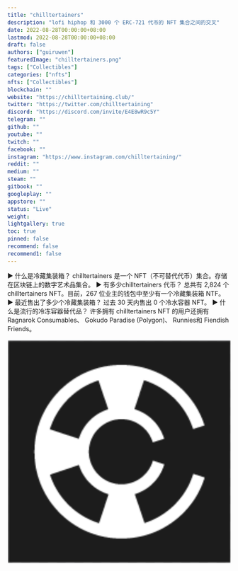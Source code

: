 ```yaml
---
title: "chilltertainers"
description: "lofi hiphop 和 3000 个 ERC-721 代币的 NFT 集合之间的交叉"
date: 2022-08-28T00:00:00+08:00
lastmod: 2022-08-28T00:00:00+08:00
draft: false
authors: ["guiruwen"]
featuredImage: "chilltertainers.png"
tags: ["Collectibles"]
categories: ["nfts"]
nfts: ["Collectibles"]
blockchain: ""
website: "https://chilltertaining.club/"
twitter: "https://twitter.com/chilltertaining"
discord: "https://discord.com/invite/E4E8wR9c5Y"
telegram: ""
github: ""
youtube: ""
twitch: ""
facebook: ""
instagram: "https://www.instagram.com/chilltertaining/"
reddit: ""
medium: ""
steam: ""
gitbook: ""
googleplay: ""
appstore: ""
status: "Live"
weight: 
lightgallery: true
toc: true
pinned: false
recommend: false
recommend1: false
---
```

▶ 什么是冷藏集装箱？
chilltertainers 是一个 NFT（不可替代代币）集合。存储在区块链上的数字艺术品集合。
▶ 有多少chilltertainers 代币？
总共有 2,824 个chilltertainers NFT。目前，267 位业主的钱包中至少有一个冷藏集装箱 NTF。
▶ 最近售出了多少个冷藏集装箱？
过去 30 天内售出 0 个冷水容器 NFT。
▶ 什么是流行的冷冻容器替代品？
许多拥有 chilltertainers NFT 的用户还拥有 Ragnarok Consumables、 Gokudo Paradise (Polygon)、 Runnies和 Fiendish Friends。

![nft](01.png)